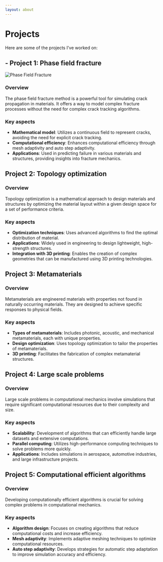 ```yaml
---
layout: about
---
```


# Projects

Here are some of the projects I've worked on:


## - **Project 1**: Phase field fracture

![Phase Field Fracture](assets/images/phase_field_fracture.jpg)

### Overview
The phase field fracture method is a powerful tool for simulating crack propagation in materials. It offers a way to model complex fracture processes without the need for complex crack tracking algorithms.

### Key aspects
- **Mathematical model**: Utilizes a continuous field to represent cracks, avoiding the need for explicit crack tracking.
- **Computational efficiency**: Enhances computational efficiency through mesh adaptivity and auto step adaptivity.
- **Applications**: Used in predicting failure in various materials and structures, providing insights into fracture mechanics.

## **Project 2**: Topology optimization


### Overview
Topology optimization is a mathematical approach to design materials and structures by optimizing the material layout within a given design space for a set of performance criteria.

### Key aspects
- **Optimization techniques**: Uses advanced algorithms to find the optimal distribution of material.
- **Applications**: Widely used in engineering to design lightweight, high-strength structures.
- **Integration with 3D printing**: Enables the creation of complex geometries that can be manufactured using 3D printing technologies.

## **Project 3**: Metamaterials


### Overview
Metamaterials are engineered materials with properties not found in naturally occurring materials. They are designed to achieve specific responses to physical fields.

### Key aspects
- **Types of metamaterials**: Includes photonic, acoustic, and mechanical metamaterials, each with unique properties.
- **Design optimization**: Uses topology optimization to tailor the properties of metamaterials.
- **3D printing**: Facilitates the fabrication of complex metamaterial structures.

## **Project 4**: Large scale problems


### Overview
Large scale problems in computational mechanics involve simulations that require significant computational resources due to their complexity and size.

### Key aspects
- **Scalability**: Development of algorithms that can efficiently handle large datasets and extensive computations.
- **Parallel computing**: Utilizes high-performance computing techniques to solve problems more quickly.
- **Applications**: Includes simulations in aerospace, automotive industries, and large infrastructure projects.

## **Project 5**: Computational efficient algorithms


### Overview
Developing computationally efficient algorithms is crucial for solving complex problems in computational mechanics.

### Key aspects
- **Algorithm design**: Focuses on creating algorithms that reduce computational costs and increase efficiency.
- **Mesh adaptivity**: Implements adaptive meshing techniques to optimize computational resources.
- **Auto step adaptivity**: Develops strategies for automatic step adaptation to improve simulation accuracy and efficiency.